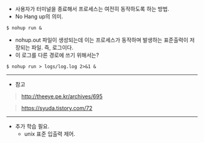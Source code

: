 - 사용자가 터미널을 종료해서 프로세스는 여전히 동작하도록 하는 방법.
- No Hang up의 의미.

```
$ nohup run &
```

- nohup.out 파일이 생성되는데 이는 프로세스가 동작하며 발생하는 표준출력이 저장되는 파일. 즉, 로그이다.
- 이 로그를 다른 경로에 쓰기 위해서는?

```
$ nohup run > logs/log.log 2>&1 &
```

---

- 참고

> http://theeye.pe.kr/archives/695

> https://syuda.tistory.com/72

---

- 추가 학습 필요.
  - unix 표준 입출력 제어.
